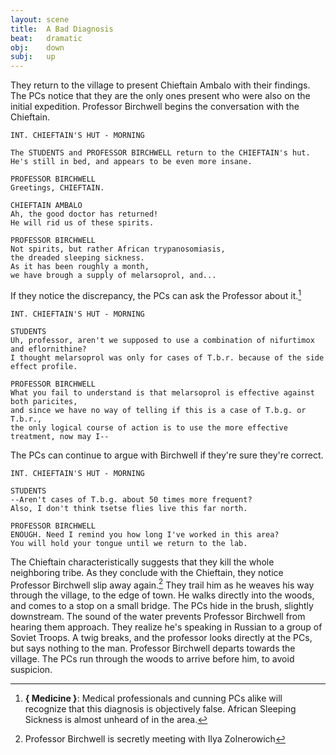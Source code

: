 ```yaml
---
layout: scene
title:  A Bad Diagnosis
beat:   dramatic
obj:    down
subj:   up
---
```



They return to the village to present Chieftain Ambalo with their findings.
The PCs notice that they are the only ones present who were also on the initial expedition.
Professor Birchwell begins the conversation with the Chieftain.


~~~
INT. CHIEFTAIN'S HUT - MORNING

The STUDENTS and PROFESSOR BIRCHWELL return to the CHIEFTAIN's hut.
He's still in bed, and appears to be even more insane.

PROFESSOR BIRCHWELL
Greetings, CHIEFTAIN.

CHIEFTAIN AMBALO
Ah, the good doctor has returned!
He will rid us of these spirits.

PROFESSOR BIRCHWELL
Not spirits, but rather African trypanosomiasis,
the dreaded sleeping sickness.
As it has been roughly a month,
we have brough a supply of melarsoprol, and...
~~~

If they notice the discrepancy, the PCs can ask the Professor about it.[^med]


~~~
INT. CHIEFTAIN'S HUT - MORNING

STUDENTS
Uh, professor, aren't we supposed to use a combination of nifurtimox and eflornithine?
I thought melarsoprol was only for cases of T.b.r. because of the side effect profile.

PROFESSOR BIRCHWELL
What you fail to understand is that melarsoprol is effective against both paricites,
and since we have no way of telling if this is a case of T.b.g. or T.b.r.,
the only logical course of action is to use the more effective treatment, now may I--
~~~

The PCs can continue to argue with Birchwell if they're sure they're correct.


~~~
INT. CHIEFTAIN'S HUT - MORNING

STUDENTS
--Aren't cases of T.b.g. about 50 times more frequent?
Also, I don't think tsetse flies live this far north.

PROFESSOR BIRCHWELL
ENOUGH. Need I remind you how long I've worked in this area?
You will hold your tongue until we return to the lab.
~~~


The Chieftain characteristically suggests that they kill the whole neighboring tribe.
As they conclude with the Chieftain, they notice Professor Birchwell slip away again.[^4]
They trail him as he weaves his way through the village, to the edge of town.
He walks directly into the woods, and comes to a stop on a small bridge.
The PCs hide in the brush, slightly downstream.
The sound of the water prevents Professor Birchwell from hearing them approach.
They realize he's speaking in Russian to a group of Soviet Troops.
A twig breaks, and the professor looks directly at the PCs, but says nothing to the man.
Professor Birchwell departs towards the village.
The PCs run through the woods to arrive before him, to avoid suspicion.


[^med]:
    **{ Medicine }**:
    Medical professionals and cunning PCs alike will recognize that this diagnosis is objectively false.
    African Sleeping Sickness is almost unheard of in the area.

[^4]: Professor Birchwell is secretly meeting with Ilya Zolnerowich










